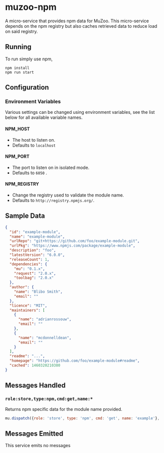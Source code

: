 # muzoo-npm
A micro-service that provides npm data for MuZoo. This micro-service depends on the
npm registry but also caches retrieved data to reduce load on said registry.

## Running
To run simply use npm,

```
npm install
npm run start
```

## Configuration

### Environment Variables
Various settings can be changed using environment variables, see the list below for all
available variable names.

#### NPM_HOST
  - The host to listen on.
  - Defaults to `localhost`

#### NPM_PORT
  - The port to listen on in isolated mode.
  - Defaults to `6050` .

#### NPM_REGISTRY
  - Change the registry used to validate the module name.
  - Defaults to `http://registry.npmjs.org/`.

## Sample Data
```json
{
  "id": "example-module",
  "name": "example-module",
  "urlRepo": "git+https://github.com/foo/example-module.git",
  "urlPkg": "https://www.npmjs.com/package/example-module",
  "description": "foo",
  "latestVersion": "6.0.0",
  "releaseCount": 1,
  "dependencies": {
    "mu": "0.1.x",
    "request": "2.0.x",
    "toolbag": "2.0.x"
  },
  "author": {
    "name": "Blibo Smith",
    "email": ""
  },
  "licence": "MIT",
  "maintainers": [
    {
      "name": "adrianrossouw",
      "email": ""
    },
    {
      "name": "mcdonnelldean",
      "email": ""
    }
  ],
  "readme": "...",
  "homepage": "https://github.com/foo/example-module#readme",
  "cached": 1460320210380
}
```

## Messages Handled

### `role:store,type:npm,cmd:get,name:*`
Returns npm specific data for the module name provided.

```js
mu.dispatch({role: 'store', type: 'npm', cmd: 'get', name: 'example'}, (err, data) => {})
```

## Messages Emitted
This service emits no messages
